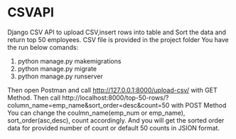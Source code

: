 # CSVAPI
Django CSV API to upload CSV,insert rows into table and Sort the data and return top 50 employees.
CSV file is provided in the project folder
You have the run below comands:
1. python manage.py makemigrations
2. python manage.py migrate
3. python manage.py runserver

Then open Postman and call http://127.0.0.1:8000/upload-csv/ with GET Method.
Then call http://localhost:8000/top-50-rows/?column_name=emp_name&sort_order=desc&count=50 with POST Method
You can change the coulmn_name(emp_num or emp_name), sort_order(asc,desc), count accordingly.
And you will get the sorted order data for provided number of count or default 50 counts in JSION format.
